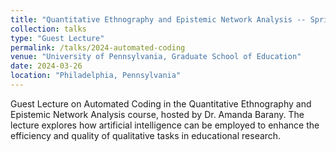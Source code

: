 ```yaml
---
title: "Quantitative Ethnography and Epistemic Network Analysis -- Spring 2024"
collection: talks
type: "Guest Lecture"
permalink: /talks/2024-automated-coding
venue: "University of Pennsylvania, Graduate School of Education"
date: 2024-03-26
location: "Philadelphia, Pennsylvania"
---
```

Guest Lecture on Automated Coding in the Quantitative Ethnography and Epistemic Network Analysis course, hosted by Dr. Amanda Barany. The lecture explores how artificial intelligence can be employed to enhance the efficiency and quality of qualitative tasks in educational research.

